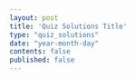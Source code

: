 ```yaml
---
layout: post
title: 'Quiz Solutions Title'
type: "quiz_solutions"
date: "year-month-day"
contents: false
published: false
---
```


<!---  add your title for quiz solutions (maybe "Quiz 1 Solutions") and set the published to 'true' when you want students to see it or if you want to see it in your local server, all dates are numeral, so the only valid date is something like 2021-03-11 for March 11, 2021, keep the double quotes. other than that, the file is .md, so use markdown syntax and latex to write, no html, but you can if you want. --->

